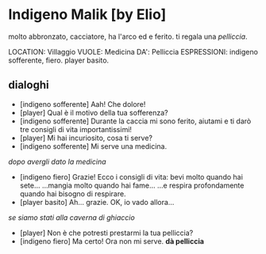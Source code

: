 # Indigeno Malik [by Elio]

molto abbronzato, cacciatore, ha l'arco ed e ferito. ti regala una _pelliccia_.

LOCATION: Villaggio
VUOLE: Medicina
DA': Pelliccia
ESPRESSIONI:  indigeno sofferente, fiero. player basito.
## dialoghi

-   [indigeno sofferente] Aah! Che dolore!
-   [player] Qual è il motivo della tua sofferenza?
-   [indigeno sofferente] Durante la caccia mi sono ferito, aiutami e ti darò tre consigli di vita importantissimi!
-   [player] Mi hai incuriosito, cosa ti serve?
-   [indigeno sofferente] Mi serve una medicina.

_dopo avergli dato la medicina_

-   [indigeno fiero] Grazie! Ecco i consigli di vita: bevi molto quando hai sete… …mangia molto quando hai fame… …e respira profondamente quando hai bisogno di respirare.
-   [player basito] Ah… grazie. OK, io vado allora…

_se siamo stati alla caverna di ghiaccio_

-   [player] Non è che potresti prestarmi la tua pelliccia?
-   [indigeno fiero] Ma certo! Ora non mi serve.
    **dà pelliccia**
